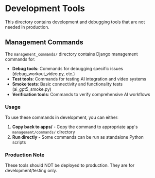 # Development Tools

This directory contains development and debugging tools that are not needed in production.

## Management Commands

The `management_commands/` directory contains Django management commands for:

- **Debug tools**: Commands for debugging specific issues (debug_workout_video.py, etc.)
- **Test tools**: Commands for testing AI integration and video systems
- **Smoke tests**: Basic connectivity and functionality tests (ai_gpt5_smoke.py)
- **Verification tools**: Commands to verify comprehensive AI workflows

### Usage

To use these commands in development, you can either:

1. **Copy back to apps/** - Copy the command to appropriate app's `management/commands/` directory
2. **Run directly** - Some commands can be run as standalone Python scripts

### Production Note

These tools should NOT be deployed to production. They are for development/testing only.